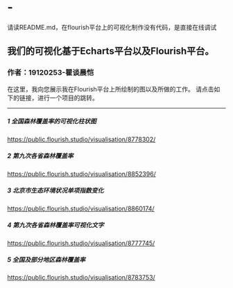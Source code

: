 # -
请读README.md，在flourish平台上的可视化制作没有代码，是直接在线调试
## 我们的可视化基于Echarts平台以及Flourish平台。
### 作者：19120253-瞿谈晨恺
在这里，我向您展示我在Flourish平台上所绘制的图以及所做的工作。
请点击如下的链接，进行一个项目的跳转。
___
##### 1 全国森林覆盖率的可视化柱状图
https://public.flourish.studio/visualisation/8778302/
##### 2 第九次各省森林覆盖率
https://public.flourish.studio/visualisation/8852396/
##### 3 北京市生态环境状况单项指数变化
https://public.flourish.studio/visualisation/8860174/
##### 4 第九次各省森林覆盖率可视化文字
https://public.flourish.studio/visualisation/8777745/
##### 5 全国及部分地区森林覆盖率
https://public.flourish.studio/visualisation/8783753/
